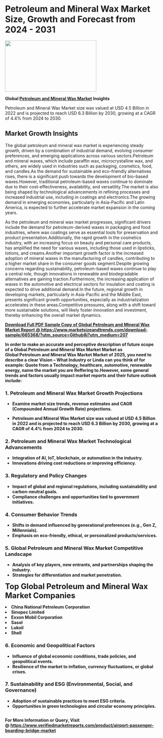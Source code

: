 <H1>Petroleum and Mineral Wax Market Size, Growth and Forecast from 2024 - 2031</H1><img class="aligncenter size-medium wp-image-584254" src="https://thirdeyenews.in/wp-content/uploads/2024/09/Global-Market-Research-300x168.jpeg" alt="" width="300" height="168" /><p><strong>Global&nbsp;<a href="https://www.marketsizeandtrends.com/download-sample/665368/?utm_source=Github8j?utm_medium=207">Petroleum and Mineral Wax Market</a> Insights</strong></p><p>Petroleum and Mineral Wax Market size was valued at USD 4.5 Billion in 2022 and is projected to reach USD 6.3 Billion by 2030, growing at a CAGR of 4.4% from 2024 to 2030.</p><p><h2>Market Growth Insights</h2> <p>The global petroleum and mineral wax market is experiencing steady growth, driven by a combination of industrial demand, evolving consumer preferences, and emerging applications across various sectors.Petroleum and mineral waxes, which include paraffin wax, microcrystalline wax, and others, are widely used in industries such as packaging, cosmetics, food, and candles.As the demand for sustainable and eco-friendly alternatives rises, there is a significant push towards the development of bio-based waxes.However, traditional petroleum-based waxes continue to dominate due to their cost-effectiveness, availability, and versatility.The market is also being shaped by technological advancements in refining processes and increased industrial use, including in coatings and electronics.The growing demand in emerging economies, particularly in Asia-Pacific and Latin America, is expected to further accelerate market expansion in the coming years.</p> <p><strong><a href="#"></a></strong></p> <p>As the petroleum and mineral wax market progresses, significant drivers include the demand for petroleum-derived waxes in packaging and food industries, where wax coatings serve as essential tools for preservation and product presentation.Additionally, the rapid growth in the cosmetics industry, with an increasing focus on beauty and personal care products, has amplified the need for various waxes, including those used in lipsticks, lotions, and creams.Another important growth factor is the increased adoption of mineral waxes in the manufacturing of candles, contributing to a higher market share in the consumer goods segment.Despite growing concerns regarding sustainability, petroleum-based waxes continue to play a central role, though innovations in renewable and biodegradable alternatives are gaining traction.Furthermore, the increasing application of waxes in the automotive and electrical sectors for insulation and coating is expected to drive additional demand.In the future, regional growth in developing markets, particularly in Asia-Pacific and the Middle East, presents significant growth opportunities, especially as industrialization accelerates in these areas.Competitive pressures, along with a shift toward more sustainable solutions, will likely foster innovation and investment, thereby enhancing the overall market dynamics.</p> <p><strong><a href="#"></p><p><span class=""><strong>Download Full PDF Sample Copy of Global Petroleum and Mineral Wax Market Report</strong> @ <a href="https://www.marketsizeandtrends.com/download-sample/665368/?utm_source=Github8j?utm_medium=207" target="_blank">https://www.marketsizeandtrends.com/download-sample/665368/?utm_source=Github8j?utm_medium=207</a></span></p><p>In order to make an accurate and perceptive description of future scope of a Global&nbsp;Petroleum and Mineral Wax Market Market as Global&nbsp;Petroleum and Mineral Wax Market Market of 2025, you need to describe a clear Vision &ndash; What Industry or Linda can you think of for example: Quote from a Technology, healthcare, automotive, renewable energy, name the market you are Reffering to.However, some general trends and factors usually impact market reports and their future outlook include:</p><h3>1.&nbsp;<strong>Petroleum and Mineral Wax Market Growth Projections</strong></h3><ul><li>Examine market size trends, revenue estimates and CAGR (Compounded Annual Growth Rate) projections.</li><li><p>Petroleum and Mineral Wax Market size was valued at USD 4.5 Billion in 2022 and is projected to reach USD 6.3 Billion by 2030, growing at a CAGR of 4.4% from 2024 to 2030.</p></li></ul><h3>2.&nbsp;<strong>Petroleum and Mineral Wax Market Technological Advancements</strong></h3><ul><li>Integration of AI, IoT, blockchain, or automation in the industry.</li><li>Innovations driving cost reductions or improving efficiency.</li></ul><h3>3.&nbsp;<strong>Regulatory and Policy Changes</strong></h3><ul><li>Impact of global and regional regulations, including sustainability and carbon-neutral goals.</li><li>Compliance challenges and opportunities tied to government initiatives.</li></ul><h3>4.&nbsp;<strong>Consumer Behavior Trends</strong></h3><ul><li>Shifts in demand influenced by generational preferences (e.g., Gen Z, Millennials).</li><li>Emphasis on eco-friendly, ethical, or personalized products/services.</li></ul><h3>5.&nbsp;<strong>Global Petroleum and Mineral Wax Market Competitive Landscape</strong></h3><ul><li>Analysis of key players, new entrants, and partnerships shaping the industry.</li><li>Strategies for differentiation and market penetration.</li></ul><p data-pm-slice="1 1 []"><span style="color: inherit; font-family: inherit; font-size: 25px;">Top Global Petroleum and Mineral Wax Market Companies</span></p><div class="" data-test-id=""><p><li>China National Petroleum Corporation</li><li> Sinopec Limited</li><li> Exxon Mobil Corporation</li><li> Sasol</li><li> Lukoil</li><li> Shell</li></p></div><h3>6.&nbsp;<strong>Economic and Geopolitical Factors</strong></h3><ul><li>Influence of global economic conditions, trade policies, and geopolitical events.</li><li>Resilience of the market to inflation, currency fluctuations, or global crises.</li></ul><h3>7.&nbsp;<strong>Sustainability and ESG (Environmental, Social, and Governance)</strong></h3><ul><li>Adoption of sustainable practices to meet ESG criteria.</li><li>Opportunities in green technologies and circular economy principles.</li></ul><h2><strong style="font-size: 14px;">For More Information or Query, Visit @&nbsp;</strong><a style="background-color: #ffffff; font-size: 14px;" href="https://www.marketsizeandtrends.com/report/petroleum-and-mineral-wax-market/" target="_blank">https://www.verifiedmarketreports.com/product/airport-passenger-boarding-bridge-market</a></h2>